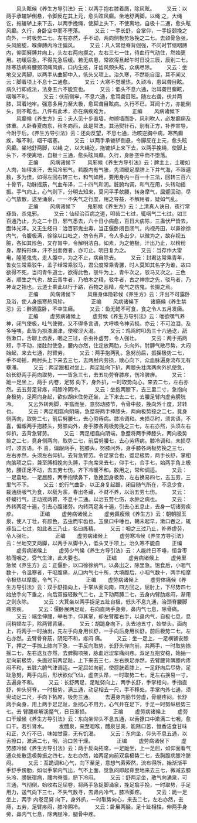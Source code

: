 <!-- { "loadSidebar": true } -->
　　风头眩候《养生方导引法》云：以两手抱右膝着膺，除风眩。
　　又云：以两手承辘轳倒悬，令脚反在其上元，愈头眩风癫。坐地舒两脚，以绳 之，大绳讫，拖辘轳上来下去，以两手挽绳，使脚上头下，不使离地，自极十二通，愈头眩风癫。久行，身卧空中而不堕落。
　　又云：一手长舒，合掌仰，一手捉颐挽之向外，一时极势二七。左右亦然，手不动，两向侧极势急挽之二七。去颈骨急强，头风脑旋，喉痹膊内冷注偏风。
　　又云：凡人常觉脊背倔强，不问时节缩咽膊内，仰面努膊井向上，头左右两向挪之，左右三七一住，待血行气动住，然始更用。初缓后急，不得先急后缓。若无病患，常欲得旦起午时日没三辰，辰别二七。除寒热病脊腰颈项痛风痹，口内生疮，牙齿风颈头眩，众病尽除。
　　又云：坐地交叉两脚，以两手从曲脚中入，低头叉项上。治久寒，不然能自湿，耳不闻又云：脚着项上不息十二通愈。
　　又云：大寒不觉暖热，久顽冷，患耳聋目眩。病久行即成法，法身五六不能变也。
　　又云：低头不息六通，治耳聋目癫眩，咽喉不利。
　　又云：伏前侧牢，不息六通，愈耳聋目眩。随左右聋，伏并两膝，耳着地牢。强意多用力至大极，愈耳聋目眩病。久行不已，耳闻十方，亦能倒头，则不眩也。八件有此术，亦在病疾难为。
　　
　　正编
　　风病诸候下
　　风癫候《养生方》云：夫人见十步直墙，勿顺墙而卧，风利吹人，必发癫痫及体重。人卧春夏向东，秋冬向西，此是常法。其汤熨针石，别有正方，补养宣导，今附于后。《养生方导引法》云：还向反望，不息七通，治咳逆胸中病，寒热癫疾，喉不利，咽干咽塞。
　　又云：以两手承辘轳倒悬，令脚反在上元，愈头眩风癫。坐地舒两脚，以绳 之，以大绳讫，拖辘轳上来下去，以两手挽绳，使脚上头下，不使离地，自极十三通，愈头眩风癫。久行，身卧空中而不堕落。
　　
　　正编
　　风病诸候下
　　风邪候《养生方导引法》云：脾主土，土暖如人肉，始得发汗，去风冷邪气。若腹内有气胀，先须暖足摩脐上下并气海，不限遍数，多为佳，如得左回右转三七，和气如用，要用身内一百一十三法，回转三百六十骨节，动脉摇筋，气血布泽，二十四气和润。脏腑均调，和气在用，头转动摇振。手气向上，心气则下，分明去知来，莫问平手欹腰，转身摩气，屈蹙回动，尽心气放散，送至涌泉，一一不失气之行度，用之导益，不解用者，疑如气乱。
　　
　　正编
　　风病诸候下
　　鬼邪候《养生方》云：上清真人诀曰，夜行常琢齿，杀鬼邪。
　　又云：仙经治百病之道，叩齿二七过，辄咽气二七过。如三百通乃止，为之二十日，邪气悉去，六十日小病愈，百日大病除，三蛊伏尸皆去，面体光泽。又无生经曰：治百邪鬼虫毒，当正偃卧闭目闭气，内视丹田，以鼻徐徐内气，令腹极满，徐徐以口吐之，勿令有声，令人多出少，以微为之，故存视五脏，各如其形色，又存胃中，令解明洁白。如素，为之倦极，汗出乃止，以粉粉身，摩捋形体，汗不出而倦者，亦可止。明日复为之。
　　又云：当存作大雷电，隆隆鬼鬼，走人腹中，为之不止，病自除去。
　　又云：封君达常乘青年，鲁女生常乘驳牛，孟子绰常乘驳马，君公度常乘青骡，时人莫知其名字为谁，故曰欲得不死，当问青牛道士，欲得此色，驳牛为上，青牛次之，驳马又次之。三色者，顺生之气也，故云青牛者，乃柏木之精，驳牛者，古之神宗之先，驳马者，乃神龙之祖也。云道士乘此以行于路，百物之恶精，疫气之疠鬼，长摄之焉。
　　
　　正编
　　风病诸候下
　　风瘙身体隐轸候《养生方》云：汗出不可露卧及浴，使人身振寒热风轸。
　　
　　正编
　　风病诸候下
　　诸癞候《养生禁忌》云：醉酒露卧，不幸生癞。
　　又云：鱼无鳃不可食，食之令人五月发癞。
　　
　　正编
　　虚劳病诸候上
　　虚劳候《养生方导引法》云：唯欲嘿气养神，闭气使极，吐气使微，又不得多言语，大呼唤令神劳损。亦云：不可泣泪。及多唾咦，此皆为损液漏津，使喉涩大渴。
　　又云：鸡鸣时叩齿三十六通讫，舐唇漱口，舌聊上齿表，咽之三过，杀虫补虚劳，令人强壮。
　　又云：两手拓两颊，手不动，搂肚肘使急，腰内亦然，住定放两肋，头向外，肘膊气散尽势，大闷始起，来去七通，肘臂劳。
　　又云：两手抱两乳，急努前后，振摇极势二七，手不动摇，两肘头上下来去三七，去两肘内劳损，散心向下，众血脉遍身流布无有壅滞。
　　又云：两足跟相对坐上，两足趾向下扒，两膝头拄席两向外扒使急，始长舒两手两向取势，一一皆急三七，去五功劳脊膝疼，伤冷脾痹。
　　又云：跪一足坐上，两手 内卷，足努 向下，身外扒，一时取势向心，来去二七，左右亦然。去五劳足背疼，闷膝冷阴冷。
　　又云：坐抱两膝下，去三里二寸，急抱向身极势，足两向身起，欲似胡床住势还坐，上下来去二七，去腰足臂内虚劳膀胱冷。
　　又云外转两脚，平翕而坐，意努动膝节，令骨中鼓，挽向外十度，非转也。
　　又云：两足相翕向阴端，急蹙将两手捧膝头，两向极势捺之二七，竟身侧两向，取势二七，前后努腰七，去心劳痔病。膝冷调和。未损尽时，须言语，不 喜，偏龈两手抱膝头，努膝向外，身手膝各两极势挽之三七，左右亦然，头须左右仰扒，去背急臂劳。
　　又云：两足相翕向阴端，急蹙将两手捧膝头，两向极势捺之二七，竟身侧两向，取势二七，前后努腰七，去心劳痔病。膝冷调和。未损尽时，须言语。不 喜，偏龈两手，抱膝头，努膝问外，身手膝各两极势挽之三七，左右亦然，头须左右仰扒。去背急臂劳。令足掌合也，蹙足极势，两手长舒，掌相向脑项之后，兼至膊相挽向头膊，手向席来去七，仰手七，合手七，始两手角上极势，腰正足不动，去五劳七伤，齐下冷暖不和。数用之，常和调适。
　　又云：一足翕地，一足屈膝，两手抱犊鼻下，急挽回身极势，左右换易四七，去五劳，三里气不下。
　　又云：蛇行气曲卧，以正身复起踞，闭目随气所在，不息少食，裁通肠服气为食，以舐为浆，春出冬藏，不财不养，以治五劳七伤。
　　又云：虾蟆行气，正动摇两臂，不息十二通。以治五劳七伤，水肿之病也。
　　又云：外转两足十遍，引去心腹诸劳。内转两足各十遍，引去心五息止，去身一切诸劳疾疹。
　　
　　正编
　　虚劳病诸候上
　　虚劳羸瘦候《养生方》云：朝朝服玉泉，使人丁壮，有颜色，去虫而牢齿也。玉泉口中唾也，朝未起早，漱口吞之，辄琢齿二七过，如此者三乃止，名曰练精。
　　又云：咽之三过乃止，补养虚劳，令人强壮。
　　
　　正编
　　虚劳病诸候上
　　虚劳寒冷候《养生方导引法》云：坐地交叉两脚，以两手从脚中入，低头叉手项上。治久寒不能自
　　正编
　　虚劳病诸候上
　　虚劳少气候《养生方导引法》云：人能终日不唾，恒含枣核而咽之，受气生津，此大要也。
　　
　　正编
　　虚劳病诸候上
　　虚劳里急候《养生方》云：正偃卧，以口徐徐纳气，以鼻出之，除里急。饱食后，小咽气数十，令温寒者，干呕腹痛，从口内气七十所，大填腹后，小咽气数十，两手相摩令极热以摩腹，令气下。
　　
　　正编
　　虚劳病诸候上
　　虚劳体痛候《养生方导引法》云：双手舒指向上，手掌从面向南，四方回之，屈肘上，下尽势四七始放手向下垂之，向后双振轻散气二七，上下动两膊二七，去身内臂肋疼闷，渐用之则永除。
　　又云：大箕坐以两手捉足五趾自极，低头不息九通，治颈脊腰脚痛劳疾。
　　又云：偃卧展两足趾，右向直两手身旁，鼻内气七息，除骨痛。
　　又云：端坐伸腰，举右手，仰其掌，却左臂覆右手，以鼻内气，自极七息，息间稍顿左手，除两臂背痛。
　　又云：胡跪身向下，头去地五寸，始举头，面向上，将两手一时抽出，先左手向身用长舒，一手向后身用长舒，前后极势二七，左右亦然。去臂骨脊筋，阴阳不和，疼闷 痛。
　　又云：坐一足上，一足横铺安膝下，押之一手捺上膝向下急，一手反向取势，长舒头仰向前，共两手，一时取势捺摇二七，左右迭互亦然，去髀胸项掖，脉血迟涩挛痛闷疼。双足互抱安稳，始抽一足向前极势，头面过前两足趾，上下来去三七，左右换足亦然，去臂腰背髀膝内疼闷不和，五脏六腑气津调适。一足屈如向前。使膀胱着膝上，一足舒向后尽势，足趾急努，两手向后，形状欲似飞仙，虚空头昂，一时取势二七，足左右换易一寸，去遍身不和。
　　又云：长舒两足，足趾努向上，两手长舒，手掌相向，手指直舒，仰头努脊，一时极势，满三通，动足相去一尺，手不移处，手掌内外七通，须臾动足二尺，手向下拓席，极势三通。
　　去遍身内筋节劳虚，骨髓疼闷。长舒两手向身，用上两手足足趾，急揣心不用力，心气并在足下，手足一时努纵极势三七。去 臂腰疼解溪蹙气，日日渐损。
　　
　　正编
　　虚劳病诸候上
　　虚劳口干燥候《养生方导引法》云：东向坐仰头不息五通，以舌撩口中漱满二七咽，愈口干。若引肾水。
　　发醴泉，来至咽喉，醴泉甘美，能除口苦，恒香洁食甘味和正，久行不已，味如甘露，无有饥渴。
　　又云：东向坐，仰头不息五通，以舌撩口，漱满二七，咽，治口苦干燥。
　　
　　正编
　　虚劳病诸候下
　　虚劳膝冷候《养生方导引法》云：两手反向拓席，一足跪坐，上一足屈，如仰面看气通众处散适极势振之四七，左右亦然，始两足向前双翕极势二七，去胸腹病膝冷脐闷。
　　又云：互跪调和心气，向下至足，意想气索索然，流布得所，始渐渐平手舒手傍肋，如似手掌内气出，气不上面，觉急闷即起脊至地来去三七，微减去膝头冷、膀胱宿病，腰内脊强，脐下冷闷。
　　又云：舒两足坐，散气向涌泉，可三通，气彻倒，始收右足屈卷，将两手急捉脚涌泉，挽足翕手挽，一时取势，手足用力，送气向下三七，不失气数寻，去肾内冷气，膝冷脚疼。
　　又云：跪一足坐上，两手 内卷足努 向下，身外扒，一时取势向心，来去二七，左右亦然，去痔，五劳，足臂疼闷，膝冷阴冷。
　　又云：卧展两胫，足十趾相柱，伸两手身旁，鼻内气七息，除两胫冷，腿骨中疼。
